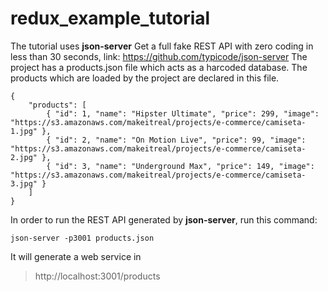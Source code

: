 # redux_example_tutorial
The tutorial uses **json-server** Get a full fake REST API with zero coding in less than 30 seconds, link: https://github.com/typicode/json-server
The project has a products.json file which acts as a harcoded database. The products which are loaded by the project are declared in this file.
```
{
    "products": [
        { "id": 1, "name": "Hipster Ultimate", "price": 299, "image": "https://s3.amazonaws.com/makeitreal/projects/e-commerce/camiseta-1.jpg" },
        { "id": 2, "name": "On Motion Live", "price": 99, "image": "https://s3.amazonaws.com/makeitreal/projects/e-commerce/camiseta-2.jpg" },
        { "id": 3, "name": "Underground Max", "price": 149, "image": "https://s3.amazonaws.com/makeitreal/projects/e-commerce/camiseta-3.jpg" }
    ]
}

```
In order to run the REST API generated by **json-server**, run this command:
```
json-server -p3001 products.json

```
It will generate a web service in 
> http://localhost:3001/products
